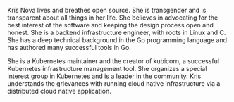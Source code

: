 Kris Nova lives and breathes open source. She is transgender and is transparent about all things in her life. She believes in advocating for the best interest of the software and keeping the design process open and honest. She is a backend infrastructure engineer, with roots in Linux and C. She has a deep technical background in the Go programming language and has authored many successful tools in Go.

She is a Kubernetes maintainer and the creator of kubicorn, a successful Kubernetes infrastructure management tool. She organizes a special interest group in Kubernetes and is a leader in the community. Kris understands the grievances with running cloud native infrastructure via a distributed cloud native application.
